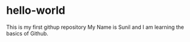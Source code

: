 # hello-world
This is my first githup repository
My Name is Sunil and I am learning the basics of Github.
